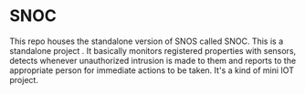 # SNOC
This repo houses the standalone version of SNOS called SNOC. 
This is a standalone project . It basically monitors registered properties with sensors, detects whenever unauthorized intrusion is made to
them and reports to the appropriate person for immediate actions to be taken. It's a kind of mini IOT project.
